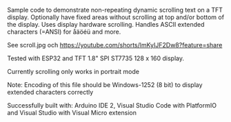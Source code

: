 
Sample code to demonstrate non-repeating dynamic scrolling text on a TFT display.
Optionally have fixed areas without scrolling at top and/or bottom of the display.
Uses display hardware scrolling.
Handles ASCII extended characters (=ANSI) for åäöéü and more.

See scroll.jpg och https://youtube.com/shorts/lmKyIJF2Dw8?feature=share

Tested with ESP32 and TFT 1.8" SPI ST7735 128 x 160 display.

Currently scrolling only works in portrait mode

Note: Encoding of this file should be Windows-1252 (8 bit) to display extended characters correctly

Successfully built with:
Arduino IDE 2, Visual Studio Code with PlatformIO and Visual Studio with Visual Micro extension
